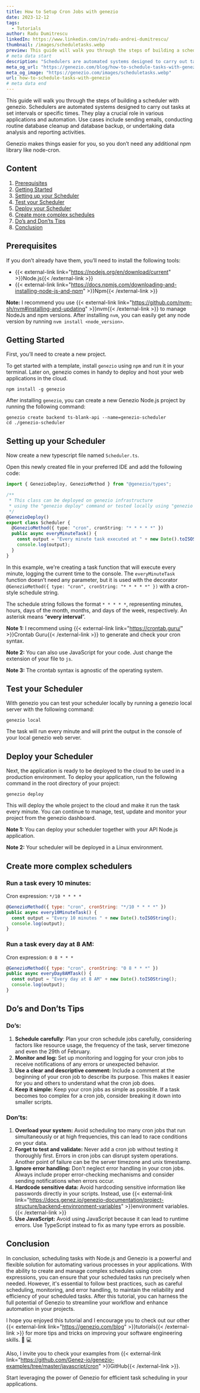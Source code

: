 ```yaml
---
title: How to Setup Cron Jobs with genezio
date: 2023-12-12
tags:
  - Tutorials
author: Radu Dumitrescu
linkedIn: https://www.linkedin.com/in/radu-andrei-dumitrescu/
thumbnail: /images/scheduletasks.webp
preview: This guide will walk you through the steps of building a scheduler with genezio.
# meta data start
description: "Schedulers are automated systems designed to carry out tasks at set intervals or specific times."
meta_og_url: "https://genezio.com/blog/how-to-schedule-tasks-with-genezio"
meta_og_image: "https://genezio.com/images/scheduletasks.webp"
url: how-to-schedule-tasks-with-genezio
# meta data end
---
```


This guide will walk you through the steps of building a scheduler with genezio. Schedulers are automated systems designed to carry out tasks at set intervals or specific times. They play a crucial role in various applications and automation. Use cases include sending emails, conducting routine database cleanup and database backup, or undertaking data analysis and reporting activities.

Genezio makes things easier for you, so you don’t need any additional npm library like node-cron.

## Content

1. [Prerequisites](#prerequisites)
2. [Getting Started](#getting-started)
3. [Setting up your Scheduler](#setting-up-your-scheduler)
4. [Test your Scheduler](#test-your-scheduler)
5. [Deploy your Scheduler](#deploy-your-scheduler)
6. [Create more complex schedules](#create-more-complex-schedulers)
7. [Do’s and Don’ts Tips](#dos-and-donts-tips)
8. [Conclusion](#conclusion)

## Prerequisites

If you don’t already have them, you’ll need to install the following tools:

- {{< external-link link="https://nodejs.org/en/download/current" >}}Node.js{{< /external-link >}}
- {{< external-link link="https://docs.npmjs.com/downloading-and-installing-node-js-and-npm" >}}Npm{{< /external-link >}}

**Note:** I recommend you use {{< external-link link="https://github.com/nvm-sh/nvm#installing-and-updating" >}}nvm{{< /external-link >}} to manage NodeJs and npm versions. After installing `nvm`, you can easily get any node version by running `nvm install <node_version>`.

## Getting Started

First, you’ll need to create a new project.

To get started with a template, install `genezio` using `npm` and run it in your terminal. Later on, genezio comes in handy to deploy and host your web applications in the cloud.

```
npm install -g genezio
```

After installing `genezio`, you can create a new Genezio Node.js project by running the following command:

```
genezio create backend ts-blank-api --name=genezio-scheduler
cd ./genezio-scheduler
```

## Setting up your Scheduler

Now create a new typescript file named `Scheduler.ts`.

Open this newly created file in your preferred IDE and add the following code:

```typescript
import { GenezioDeploy, GenezioMethod } from "@genezio/types";

/**
 * This class can be deployed on genezio infrastructure
 * using the "genezio deploy" command or tested locally using "genezio local".
 */
@GenezioDeploy()
export class Scheduler {
  @GenezioMethod({ type: "cron", cronString: "* * * * *" })
  public async everyMinuteTask() {
    const output = "Every minute task executed at " + new Date().toISOString();
    console.log(output);
  }
}
```

In this example, we're creating a task function that will execute every minute, logging the current time to the console. The `everyMinuteTask` function doesn’t need any parameter, but it is used with the decorator `@GenezioMethod({ type: "cron", cronString: "* * * * *" })` with a cron-style schedule string.

The schedule string follows the format `* * * * *`, representing minutes, hours, days of the month, months, and days of the week, respectively. An asterisk means “**every interval**”.

**Note 1:** I recommend using {{< external-link link="https://crontab.guru/" >}}Crontab Guru{{< /external-link >}} to generate and check your cron syntax.

**Note 2:** You can also use JavaScript for your code. Just change the extension of your file to `js`.

**Note 3:** The crontab syntax is agnostic of the operating system.

## Test your Scheduler

With genezio you can test your scheduler locally by running a genezio local server with the following command:

```
genezio local
```

The task will run every minute and will print the output in the console of your local genezio web server.

## Deploy your Scheduler

Next, the application is ready to be deployed to the cloud to be used in a production environment. To deploy your application, run the following command in the root directory of your project:

```
genezio deploy
```

This will deploy the whole project to the cloud and make it run the task every minute. You can continue to manage, test, update and monitor your project from the genezio dashboard.

**Note 1:** You can deploy your scheduler together with your API Node.js application.

**Note 2:** Your scheduler will be deployed in a Linux environment.

## Create more complex schedulers

### Run a task every 10 minutes:

Cron expression: `*/10 * * * *`

```javascript
@GenezioMethod({ type: "cron", cronString: "*/10 * * * *" })
public async every10MinuteTask() {
  const output = "Every 10 minutes " + new Date().toISOString();
  console.log(output);
}
```

### Run a task every day at 8 AM:

Cron expression: `0 8 * * *`

```javascript
@GenezioMethod({ type: "cron", cronString: "0 8 * * *" })
public async everyDay8AMTask() {
  const output = "Every day at 8 AM" + new Date().toISOString();
  console.log(output);
}
```

## Do’s and Don’ts Tips

### Do’s:

1. **Schedule carefully**: Plan your cron schedule jobs carefully, considering factors like resource usage, the frequency of the task, server timezone and even the 29th of February.
2. **Monitor and log:** Set up monitoring and logging for your cron jobs to receive notifications of any errors or unexpected behavior.
3. **Use a clear and descriptive comment:** Include a comment at the beginning of your cron job to describe its purpose. This makes it easier for you and others to understand what the cron job does.
4. **Keep it simple:** Keep your cron jobs as simple as possible. If a task becomes too complex for a cron job, consider breaking it down into smaller scripts.

### Don’ts:

1. **Overload your system:** Avoid scheduling too many cron jobs that run simultaneously or at high frequencies, this can lead to race conditions on your data.
2. **Forget to test and validate:** Never add a cron job without testing it thoroughly first. Errors in cron jobs can disrupt system operations. Another point of failure can be the server timezone and unix timestamp.
3. **Ignore error handling:** Don't neglect error handling in your cron jobs. Always include proper error-checking mechanisms and consider sending notifications when errors occur.
4. **Hardcode sensitive data:** Avoid hardcoding sensitive information like passwords directly in your scripts. Instead, use
   {{< external-link link="https://docs.genez.io/genezio-documentation/project-structure/backend-envinronment-variables" >}}environment variables.{{< /external-link >}}
5. **Use JavaScript:** Avoid using JavaScript because it can lead to runtime errors. Use TypeScript instead to fix as many type errors as possible.

## Conclusion

In conclusion, scheduling tasks with Node.js and Genezio is a powerful and flexible solution for automating various processes in your applications. With the ability to create and manage complex schedules using cron expressions, you can ensure that your scheduled tasks run precisely when needed. However, it's essential to follow best practices, such as careful scheduling, monitoring, and error handling, to maintain the reliability and efficiency of your scheduled tasks. After this tutorial, you can harness the full potential of Genezio to streamline your workflow and enhance automation in your projects.

I hope you enjoyed this tutorial and I encourage you to check out our other {{< external-link link="https://genezio.com/blog" >}}tutorials{{< /external-link >}} for more tips and tricks on improving your software engineering skills. 🥷 💻

Also, I invite you to check your examples from {{< external-link link="https://github.com/Genez-io/genezio-examples/tree/master/javascript/cron" >}}GitHub{{< /external-link >}}.

Start leveraging the power of Genezio for efficient task scheduling in your applications.
